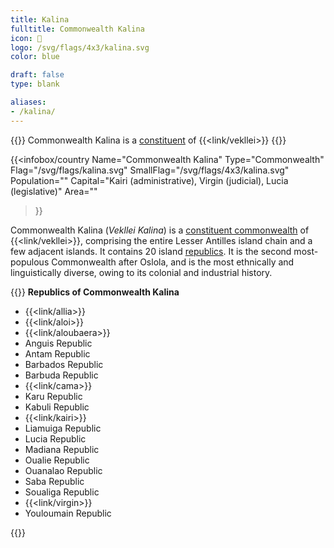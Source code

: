 ```yaml
---
title: Kalina
fulltitle: Commonwealth Kalina
icon: 🌹
logo: /svg/flags/4x3/kalina.svg
color: blue

draft: false
type: blank

aliases:
- /kalina/
---
```

{{<note series>}}
 Commonwealth Kalina is a [constituent](/constituents/) of {{<link/vekllei>}}
{{</note>}}

{{<infobox/country
   Name="Commonwealth Kalina"
   Type="Commonwealth"
   Flag="/svg/flags/kalina.svg"
   SmallFlag="/svg/flags/4x3/kalina.svg"
   Population=""
   Capital="Kairi (administrative), Virgin (judicial), Lucia (legislative)"
   Area=""
 >}}

Commonwealth Kalina (*Vekllei Kalina*) is a [constituent commonwealth](/constituents/) of {{<link/vekllei>}}, comprising the entire Lesser Antilles island chain and a few adjacent islands. It contains 20 island [republics](/republics/). It is the second most-populous Commonwealth after Oslola, and is the most ethnically and linguistically diverse, owing to its colonial and industrial history.

{{<note panel>}}
**Republics of Commonwealth Kalina**

* {{<link/allia>}}
* {{<link/aloi>}}
* {{<link/aloubaera>}}
* Anguis Republic
* Antam Republic
* Barbados Republic
* Barbuda Republic
* {{<link/cama>}}
* Karu Republic
* Kabuli Republic
* {{<link/kairi>}}
* Liamuiga Republic
* Lucia Republic
* Madiana Republic
* Oualie Republic
* Ouanalao Republic
* Saba Republic
* Soualiga Republic
* {{<link/virgin>}}
* Youloumain Republic

{{</note>}}
